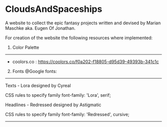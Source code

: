 # CloudsAndSpaceships
A website to collect the epic fantasy projects written and devised by Marian Maschke aka. Eugen Of Jonathan.

For creation of the website the following resources where implemented:
1. Color Palette
----------------------------------------------------------------------------------------------------------------------------------
- coolors.co : https://coolors.co/f0a202-f18805-d95d39-49393b-341c1c

2. Fonts @Google fonts:
----------------------------------------------------------------------------------------------------------------------------------

Texts - Lora designed by Cyreal
<link rel="preconnect" href="https://fonts.gstatic.com">
<link href="https://fonts.googleapis.com/css2?family=Lora:ital,wght@0,400;0,500;0,700;1,600&display=swap" rel="stylesheet">

CSS rules to specify family
font-family: 'Lora', serif;

Headlines - Redressed designed by Astigmatic
<link rel="preconnect" href="https://fonts.gstatic.com">
<link href="https://fonts.googleapis.com/css2?family=Redressed&display=swap" rel="stylesheet">

CSS rules to specify family
font-family: 'Redressed', cursive;

----------------------------------------------------------------------------------------------------------------------------------
